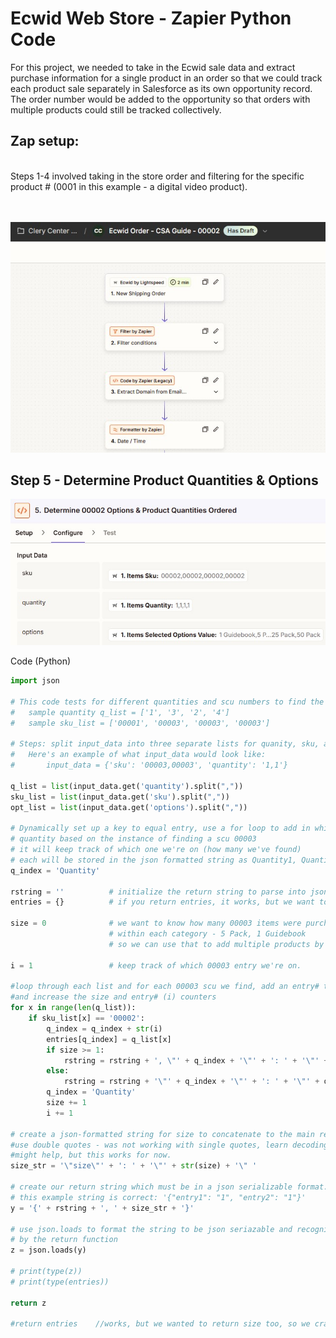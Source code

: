 # Ecwid Web Store - Zapier Python Code

For this project, we needed to take in the Ecwid sale data and extract purchase information for a single product in an order so that we could track each product sale separately in Salesforce as its own opportunity record. The order number would be added to the opportunity so that orders with multiple products could still be tracked collectively.

## Zap setup:

<br>
Steps 1-4 involved taking in the store order and filtering for the specific product # (0001 in this example - a digital video product).
<br>
<br>
<br>

![alt text](./assets/01-Ecwid-CSAGuide-Steps1-4.jpg "Steps 1-4")


## Step 5 - Determine Product Quantities & Options

![alt text](./assets/02-CSAGuide-DetermineOptions.jpg "Zap web listing")

Code (Python)
```python
import json

# This code tests for different quantities and scu numbers to find the one we're looking for (In this partular Zap - '00002' or the CSA Guide)
#   sample quantity q_list = ['1', '3', '2', '4']
#   sample sku_list = ['00001', '00003', '00003', '00003']

# Steps: split input_data into three separate lists for quanity, sku, and options
#   Here's an example of what input_data would look like:
#       input_data = {'sku': '00003,00003', 'quantity': '1,1'}

q_list = list(input_data.get('quantity').split(","))
sku_list = list(input_data.get('sku').split(","))
opt_list = list(input_data.get('options').split(","))

# Dynamically set up a key to equal entry, use a for loop to add in which 
# quantity based on the instance of finding a scu 00003
# it will keep track of which one we're on (how many we've found)
# each will be stored in the json formatted string as Quantity1, Quantity2
q_index = 'Quantity'

rstring = ''          # initialize the return string to parse into json.loads
entries = {}          # if you return entries, it works, but we want to return size too

size = 0              # we want to know how many 00003 items were purchased
                      # within each category - 5 Pack, 1 Guidebook
                      # so we can use that to add multiple products by pricebook entry ids

i = 1                 # keep track of which 00003 entry we're on. 

#loop through each list and for each 00003 scu we find, add an entry# to the string
#and increase the size and entry# (i) counters
for x in range(len(q_list)):
    if sku_list[x] == '00002':
        q_index = q_index + str(i)
        entries[q_index] = q_list[x]
        if size >= 1:
            rstring = rstring + ', \"' + q_index + '\"' + ': ' + '\"' + q_list[x] + '\"'
        else:
            rstring = rstring + '\"' + q_index + '\"' + ': ' + '\"' + q_list[x] + '\"'
        q_index = 'Quantity'
        size += 1
        i += 1

# create a json-formatted string for size to concatenate to the main return string
#use double quotes - was not working with single quotes, learn decoding properly,
#might help, but this works for now.
size_str = '\"size\"' + ': ' + '\"' + str(size) + '\" '

# create our return string which must be in a json serializable format.
# this example string is correct: '{"entry1": "1", "entry2": "1"}'
y = '{' + rstring + ', ' + size_str + '}'

# use json.loads to format the string to be json seriazable and recognized 
# by the return function
z = json.loads(y)

# print(type(z))
# print(type(entries))

return z

#return entries    //works, but we wanted to return size too, so we craft a customized string y above

```